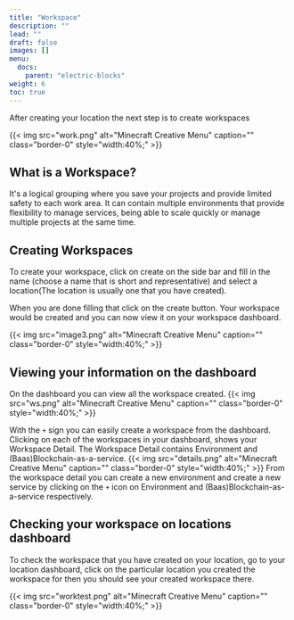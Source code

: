 ```yaml
---
title: "Workspace"
description: ""
lead: ""
draft: false
images: []
menu: 
  docs:
    parent: "electric-blocks"
weight: 6
toc: true
---
```


After creating your location the next step is to create workspaces

{{< img src="work.png" alt="Minecraft Creative Menu" caption="<em></em>" class="border-0" style="width:40%;" >}}

## What is a Workspace?

It's a logical grouping where you save your projects and provide limited safety to each work area. It can contain multiple environments that provide flexibility to manage services, being able to scale quickly or manage multiple projects at the same time.



## Creating Workspaces
To create your workspace, click on create on the side bar and fill in the name (choose a name that is short and representative) and select a location(The location is usually one that you have created).

When you are done filling that click on the create button. Your workspace would be created and you can now view it on your workspace dashboard.

{{< img src="image3.png" alt="Minecraft Creative Menu" caption="<em></em>" class="border-0" style="width:40%;" >}}
## Viewing your information on the dashboard
On the dashboard you can view all the workspace created.
{{< img src="ws.png" alt="Minecraft Creative Menu" caption="<em></em>" class="border-0" style="width:40%;" >}}

With the `+` sign you can easily create a workspace from the dashboard.
Clicking on each of the workspaces in your dashboard, shows your Workspace Detail.
The Workspace Detail contains Environment and (Baas)Blockchain-as-a-service.
{{< img src="details.png" alt="Minecraft Creative Menu" caption="<em></em>" class="border-0" style="width:40%;" >}}
From the workspace detail you can create a new environment and create a new service by clicking on the `+` icon on Environment and (Baas)Blockchain-as-a-service respectively. 

## Checking your workspace on locations dashboard
To check the workspace that you have created on your location, go to your location dashboard, click on the particular location you created the workspace for then you should see your created workspace there.


{{< img src="worktest.png" alt="Minecraft Creative Menu" caption="<em></em>" class="border-0" style="width:40%;" >}}